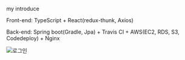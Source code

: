 my introduce

Front-end: TypeScript + React(redux-thunk, Axios)

Back-end: Spring boot(Gradle, Jpa) + Travis CI + AWS(EC2, RDS, S3, Codedeploy) + Nginx


![로그인](https://user-images.githubusercontent.com/55545105/103883160-2e265700-5120-11eb-860f-725253fb3ece.png)
